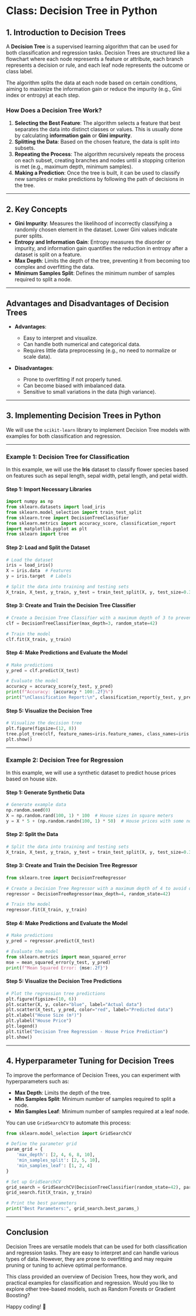 # Class: Decision Tree in Python

## 1. Introduction to Decision Trees

A **Decision Tree** is a supervised learning algorithm that can be used for both classification and regression tasks. Decision Trees are structured like a flowchart where each node represents a feature or attribute, each branch represents a decision or rule, and each leaf node represents the outcome or class label.

The algorithm splits the data at each node based on certain conditions, aiming to maximize the information gain or reduce the impurity (e.g., Gini index or entropy) at each step.

### How Does a Decision Tree Work?

1. **Selecting the Best Feature**: The algorithm selects a feature that best separates the data into distinct classes or values. This is usually done by calculating **information gain** or **Gini impurity**.
2. **Splitting the Data**: Based on the chosen feature, the data is split into subsets.
3. **Repeating the Process**: The algorithm recursively repeats the process on each subset, creating branches and nodes until a stopping criterion is met (e.g., maximum depth, minimum samples).
4. **Making a Prediction**: Once the tree is built, it can be used to classify new samples or make predictions by following the path of decisions in the tree.

---

## 2. Key Concepts

- **Gini Impurity**: Measures the likelihood of incorrectly classifying a randomly chosen element in the dataset. Lower Gini values indicate purer splits.
- **Entropy and Information Gain**: Entropy measures the disorder or impurity, and information gain quantifies the reduction in entropy after a dataset is split on a feature.
- **Max Depth**: Limits the depth of the tree, preventing it from becoming too complex and overfitting the data.
- **Minimum Samples Split**: Defines the minimum number of samples required to split a node.

---

## Advantages and Disadvantages of Decision Trees

- **Advantages**:
  - Easy to interpret and visualize.
  - Can handle both numerical and categorical data.
  - Requires little data preprocessing (e.g., no need to normalize or scale data).
  
- **Disadvantages**:
  - Prone to overfitting if not properly tuned.
  - Can become biased with imbalanced data.
  - Sensitive to small variations in the data (high variance).

---

## 3. Implementing Decision Trees in Python

We will use the `scikit-learn` library to implement Decision Tree models with examples for both classification and regression.

---

### Example 1: Decision Tree for Classification

In this example, we will use the **Iris** dataset to classify flower species based on features such as sepal length, sepal width, petal length, and petal width.

#### Step 1: Import Necessary Libraries

```python
import numpy as np
from sklearn.datasets import load_iris
from sklearn.model_selection import train_test_split
from sklearn.tree import DecisionTreeClassifier
from sklearn.metrics import accuracy_score, classification_report
import matplotlib.pyplot as plt
from sklearn import tree
```

#### Step 2: Load and Split the Dataset

```python
# Load the dataset
iris = load_iris()
X = iris.data  # Features
y = iris.target  # Labels

# Split the data into training and testing sets
X_train, X_test, y_train, y_test = train_test_split(X, y, test_size=0.3, random_state=42)
```

#### Step 3: Create and Train the Decision Tree Classifier

```python
# Create a Decision Tree Classifier with a maximum depth of 3 to prevent overfitting
clf = DecisionTreeClassifier(max_depth=3, random_state=42)

# Train the model
clf.fit(X_train, y_train)
```

#### Step 4: Make Predictions and Evaluate the Model

```python
# Make predictions
y_pred = clf.predict(X_test)

# Evaluate the model
accuracy = accuracy_score(y_test, y_pred)
print(f"Accuracy: {accuracy * 100:.2f}%")
print("\nClassification Report:\n", classification_report(y_test, y_pred))
```

#### Step 5: Visualize the Decision Tree

```python
# Visualize the decision tree
plt.figure(figsize=(12, 8))
tree.plot_tree(clf, feature_names=iris.feature_names, class_names=iris.target_names, filled=True)
plt.show()
```

---

### Example 2: Decision Tree for Regression

In this example, we will use a synthetic dataset to predict house prices based on house size.

#### Step 1: Generate Synthetic Data

```python
# Generate example data
np.random.seed(0)
X = np.random.rand(100, 1) * 100  # House sizes in square meters
y = X * 5 + (np.random.randn(100, 1) * 50)  # House prices with some noise
```

#### Step 2: Split the Data

```python
# Split the data into training and testing sets
X_train, X_test, y_train, y_test = train_test_split(X, y, test_size=0.3, random_state=42)
```

#### Step 3: Create and Train the Decision Tree Regressor

```python
from sklearn.tree import DecisionTreeRegressor

# Create a Decision Tree Regressor with a maximum depth of 4 to avoid overfitting
regressor = DecisionTreeRegressor(max_depth=4, random_state=42)

# Train the model
regressor.fit(X_train, y_train)
```

#### Step 4: Make Predictions and Evaluate the Model

```python
# Make predictions
y_pred = regressor.predict(X_test)

# Evaluate the model
from sklearn.metrics import mean_squared_error
mse = mean_squared_error(y_test, y_pred)
print(f"Mean Squared Error: {mse:.2f}")
```

#### Step 5: Visualize the Decision Tree Predictions

```python
# Plot the regression tree predictions
plt.figure(figsize=(10, 6))
plt.scatter(X, y, color="blue", label="Actual data")
plt.scatter(X_test, y_pred, color="red", label="Predicted data")
plt.xlabel("House Size (m²)")
plt.ylabel("House Price")
plt.legend()
plt.title("Decision Tree Regression - House Price Prediction")
plt.show()
```

---

## 4. Hyperparameter Tuning for Decision Trees

To improve the performance of Decision Trees, you can experiment with hyperparameters such as:
- **Max Depth**: Limits the depth of the tree.
- **Min Samples Split**: Minimum number of samples required to split a node.
- **Min Samples Leaf**: Minimum number of samples required at a leaf node.

You can use `GridSearchCV` to automate this process:

```python
from sklearn.model_selection import GridSearchCV

# Define the parameter grid
param_grid = {
    'max_depth': [2, 4, 6, 8, 10],
    'min_samples_split': [2, 5, 10],
    'min_samples_leaf': [1, 2, 4]
}

# Set up GridSearchCV
grid_search = GridSearchCV(DecisionTreeClassifier(random_state=42), param_grid, cv=5)
grid_search.fit(X_train, y_train)

# Print the best parameters
print("Best Parameters:", grid_search.best_params_)
```

---

## Conclusion

Decision Trees are versatile models that can be used for both classification and regression tasks. They are easy to interpret and can handle various types of data. However, they are prone to overfitting and may require pruning or tuning to achieve optimal performance.

This class provided an overview of Decision Trees, how they work, and practical examples for classification and regression. Would you like to explore other tree-based models, such as Random Forests or Gradient Boosting? 

Happy coding! 🎉
``` 
